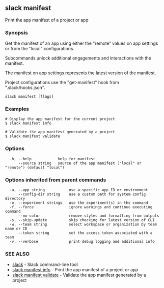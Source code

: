 ## slack manifest

Print the app manifest of a project or app

### Synopsis

Get the manifest of an app using either the "remote" values on app settings
or from the "local" configurations.

Subcommands unlock additional engagements and interactions with the manifest.

The manifest on app settings represents the latest version of the manifest.

Project configurations use the "get-manifest" hook from ".slack/hooks.json".

```
slack manifest [flags]
```

### Examples

```
# Display the app manifest for the current project
$ slack manifest info

# Validate the app manifest generated by a project
$ slack manifest validate
```

### Options

```
  -h, --help            help for manifest
      --source string   source of the app manifest ("local" or "remote") (default "local")
```

### Options inherited from parent commands

```
  -a, --app string           use a specific app ID or environment
      --config-dir string    use a custom path for system config directory
  -e, --experiment strings   use the experiment(s) in the command
  -f, --force                ignore warnings and continue executing command
      --no-color             remove styles and formatting from outputs
  -s, --skip-update          skip checking for latest version of CLI
  -w, --team string          select workspace or organization by team name or ID
      --token string         set the access token associated with a team
  -v, --verbose              print debug logging and additional info
```

### SEE ALSO

* [slack](slack)	 - Slack command-line tool
* [slack manifest info](slack_manifest_info)	 - Print the app manifest of a project or app
* [slack manifest validate](slack_manifest_validate)	 - Validate the app manifest generated by a project


